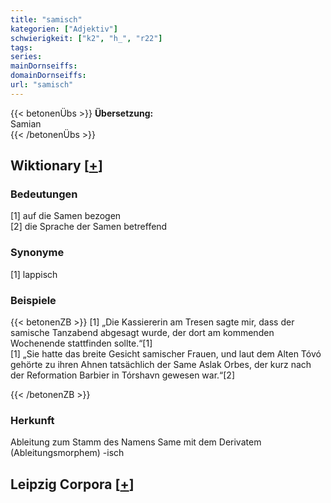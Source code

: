 ```yaml
---
title: "samisch"
kategorien: ["Adjektiv"]
schwierigkeit: ["k2", "h_", "r22"]
tags:
series:
mainDornseiffs:
domainDornseiffs:
url: "samisch"
---
```


{{< betonenÜbs >}}
**Übersetzung:**  
Samian  
{{< /betonenÜbs >}}

## Wiktionary [[+](https://de.wiktionary.org/wiki/samisch)]

### Bedeutungen
[1] auf die Samen bezogen  
[2] die Sprache der Samen betreffend  

### Synonyme
[1] lappisch  

### Beispiele
{{< betonenZB >}}
[1] „Die Kassiererin am Tresen sagte mir, dass der samische Tanzabend abgesagt wurde, der dort am kommenden Wochenende stattfinden sollte.“[1]  
[1] „Sie hatte das breite Gesicht samischer Frauen, und laut dem Alten Tóvó gehörte zu ihren Ahnen tatsächlich der Same Aslak Orbes, der kurz nach der Reformation Barbier in Tórshavn gewesen war.“[2]  

{{< /betonenZB >}}
### Herkunft
Ableitung zum Stamm des Namens Same mit dem Derivatem (Ableitungsmorphem) -isch  


## Leipzig Corpora [[+](https://corpora.uni-leipzig.de/en/res?word=samisch&corpusId=deu_newscrawl-public_2018)]

